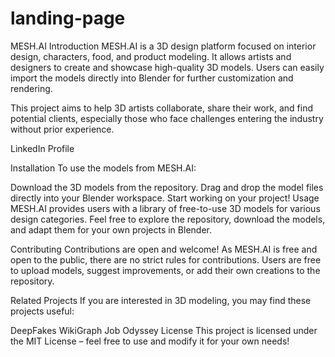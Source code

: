# landing-page
MESH.AI
Introduction
MESH.AI is a 3D design platform focused on interior design, characters, food, and product modeling. It allows artists and designers to create and showcase high-quality 3D models. Users can easily import the models directly into Blender for further customization and rendering.

This project aims to help 3D artists collaborate, share their work, and find potential clients, especially those who face challenges entering the industry without prior experience.

LinkedIn Profile

Installation
To use the models from MESH.AI:

Download the 3D models from the repository.
Drag and drop the model files directly into your Blender workspace.
Start working on your project!
Usage
MESH.AI provides users with a library of free-to-use 3D models for various design categories. Feel free to explore the repository, download the models, and adapt them for your own projects in Blender.

Contributing
Contributions are open and welcome! As MESH.AI is free and open to the public, there are no strict rules for contributions. Users are free to upload models, suggest improvements, or add their own creations to the repository.

Related Projects
If you are interested in 3D modeling, you may find these projects useful:

DeepFakes
WikiGraph
Job Odyssey
License
This project is licensed under the MIT License – feel free to use and modify it for your own needs!

